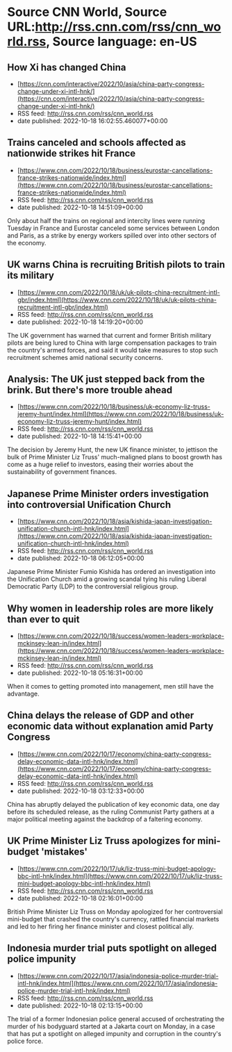 # Source CNN World, Source URL:http://rss.cnn.com/rss/cnn_world.rss, Source language: en-US

## How Xi has changed China
 - [https://cnn.com/interactive/2022/10/asia/china-party-congress-change-under-xi-intl-hnk/](https://cnn.com/interactive/2022/10/asia/china-party-congress-change-under-xi-intl-hnk/)
 - RSS feed: http://rss.cnn.com/rss/cnn_world.rss
 - date published: 2022-10-18 16:02:55.460077+00:00



## Trains canceled and schools affected as nationwide strikes hit France
 - [https://www.cnn.com/2022/10/18/business/eurostar-cancellations-france-strikes-nationwide/index.html](https://www.cnn.com/2022/10/18/business/eurostar-cancellations-france-strikes-nationwide/index.html)
 - RSS feed: http://rss.cnn.com/rss/cnn_world.rss
 - date published: 2022-10-18 14:51:09+00:00

Only about half the trains on regional and intercity lines were running Tuesday in France and Eurostar canceled some services between London and Paris, as a strike by energy workers spilled over into other sectors of the economy.

## UK warns China is recruiting British pilots to train its military
 - [https://www.cnn.com/2022/10/18/uk/uk-pilots-china-recruitment-intl-gbr/index.html](https://www.cnn.com/2022/10/18/uk/uk-pilots-china-recruitment-intl-gbr/index.html)
 - RSS feed: http://rss.cnn.com/rss/cnn_world.rss
 - date published: 2022-10-18 14:19:20+00:00

The UK government has warned that current and former British military pilots are being lured to China with large compensation packages to train the country's armed forces, and said it would take measures to stop such recruitment schemes amid national security concerns.

## Analysis: The UK just stepped back from the brink. But there's more trouble ahead
 - [https://www.cnn.com/2022/10/18/business/uk-economy-liz-truss-jeremy-hunt/index.html](https://www.cnn.com/2022/10/18/business/uk-economy-liz-truss-jeremy-hunt/index.html)
 - RSS feed: http://rss.cnn.com/rss/cnn_world.rss
 - date published: 2022-10-18 14:15:41+00:00

The decision by Jeremy Hunt, the new UK finance minister, to jettison the bulk of Prime Minister Liz Truss' much-maligned plans to boost growth has come as a huge relief to investors, easing their worries about the sustainability of government finances.

## Japanese Prime Minister orders investigation into controversial Unification Church
 - [https://www.cnn.com/2022/10/18/asia/kishida-japan-investigation-unification-church-intl-hnk/index.html](https://www.cnn.com/2022/10/18/asia/kishida-japan-investigation-unification-church-intl-hnk/index.html)
 - RSS feed: http://rss.cnn.com/rss/cnn_world.rss
 - date published: 2022-10-18 06:12:05+00:00

Japanese Prime Minister Fumio Kishida has ordered an investigation into the Unification Church amid a growing scandal tying his ruling Liberal Democratic Party (LDP) to the controversial religious group.

## Why women in leadership roles are more likely than ever to quit
 - [https://www.cnn.com/2022/10/18/success/women-leaders-workplace-mckinsey-lean-in/index.html](https://www.cnn.com/2022/10/18/success/women-leaders-workplace-mckinsey-lean-in/index.html)
 - RSS feed: http://rss.cnn.com/rss/cnn_world.rss
 - date published: 2022-10-18 05:16:31+00:00

When it comes to getting promoted into management, men still have the advantage.

## China delays the release of GDP and other economic data without explanation amid Party Congress
 - [https://www.cnn.com/2022/10/17/economy/china-party-congress-delay-economic-data-intl-hnk/index.html](https://www.cnn.com/2022/10/17/economy/china-party-congress-delay-economic-data-intl-hnk/index.html)
 - RSS feed: http://rss.cnn.com/rss/cnn_world.rss
 - date published: 2022-10-18 03:12:33+00:00

China has abruptly delayed the publication of key economic data, one day before its scheduled release, as the ruling Communist Party gathers at a major political meeting against the backdrop of a faltering economy.

## UK Prime Minister Liz Truss apologizes for mini-budget 'mistakes'
 - [https://www.cnn.com/2022/10/17/uk/liz-truss-mini-budget-apology-bbc-intl-hnk/index.html](https://www.cnn.com/2022/10/17/uk/liz-truss-mini-budget-apology-bbc-intl-hnk/index.html)
 - RSS feed: http://rss.cnn.com/rss/cnn_world.rss
 - date published: 2022-10-18 02:16:01+00:00

British Prime Minister Liz Truss on Monday apologized for her controversial mini-budget that crashed the country's currency, rattled financial markets and led to her firing her finance minister and closest political ally.

## Indonesia murder trial puts spotlight on alleged police impunity
 - [https://www.cnn.com/2022/10/17/asia/indonesia-police-murder-trial-intl-hnk/index.html](https://www.cnn.com/2022/10/17/asia/indonesia-police-murder-trial-intl-hnk/index.html)
 - RSS feed: http://rss.cnn.com/rss/cnn_world.rss
 - date published: 2022-10-18 02:13:15+00:00

The trial of a former Indonesian police general accused of orchestrating the murder of his bodyguard started at a Jakarta court on Monday, in a case that has put a spotlight on alleged impunity and corruption in the country's police force.

